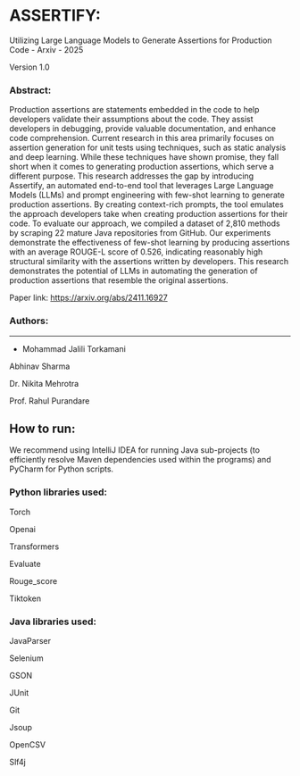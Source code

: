 # ASSERTIFY: 
Utilizing Large Language Models to Generate Assertions for Production Code - Arxiv - 2025

Version 1.0

### Abstract:
Production assertions are statements embedded in the code to help developers validate their assumptions about the code. They assist developers in debugging, provide valuable documentation, and enhance code comprehension. Current research in this area primarily focuses on assertion generation for unit tests using techniques, such as static analysis and deep learning. While these techniques have shown promise, they fall short when it comes to generating production assertions, which serve a different purpose.
This research addresses the gap by introducing Assertify, an automated end-to-end tool that leverages Large Language Models (LLMs) and prompt engineering with few-shot learning to generate production assertions. By creating context-rich prompts, the tool emulates the approach developers take when creating production assertions for their code. To evaluate our approach, we compiled a dataset of 2,810 methods by scraping 22 mature Java repositories from GitHub. Our experiments demonstrate the effectiveness of few-shot learning by producing assertions with an average ROUGE-L score of 0.526, indicating reasonably high structural similarity with the assertions written by developers. This research demonstrates the potential of LLMs in automating the generation of production assertions that resemble the original assertions.

Paper link: https://arxiv.org/abs/2411.16927 


### Authors:
-------------------
* Mohammad Jalili Torkamani

Abhinav Sharma

Dr. Nikita Mehrotra

Prof. Rahul Purandare


## How to run:
We recommend using IntelliJ IDEA for running Java sub-projects (to efficiently resolve Maven dependencies used within the programs) and PyCharm for Python scripts.

### Python libraries used:

Torch

Openai

Transformers

Evaluate

Rouge_score

Tiktoken

### Java libraries used:

JavaParser

Selenium

GSON

JUnit

Git

Jsoup

OpenCSV

Slf4j
